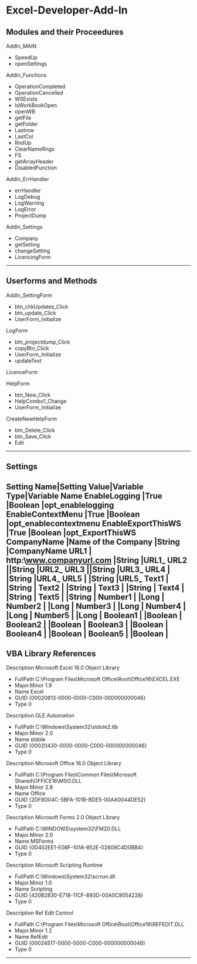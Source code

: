 # Excel-Developer-Add-In

## Modules and their Proceedures

AddIn_MAIN
- SpeedUp
- openSettings 	

AddIn_Functions
- OperationCompleted
- OperationCancelled
- WSExists
- IsWorkBookOpen
- openWB
- getFile
- getFolder
- Lastrow
- LastCol
- RndUp
- ClearNameRngs
- FS
- getArrayHeader
- DisabledFunction

AddIn_ErrHandler
- errHandler
- LogDebug
- LogWarning
- LogError
- ProjectDump

AddIn_Settings
- Company
- getSetting
- changeSetting
- LicencingForm
-----------------------------------

## Userforms and Methods

AddIn_SettingForm
- btn_chkUpdates_Click
- btn_update_Click
- UserForm_Initialize

LogForm
- btn_projectdump_Click
- copyBtn_Click
- UserForm_Initialize
- updateText

LicenceForm

HelpForm
- btn_New_Click
- HelpCombo1_Change
- UserForm_Initialize

CreateNewHelpForm
- btn_Delete_Click
- btn_Save_Click
- Edit
-----------------------------------

## Settings

**Setting Name|Setting Value|Variable Type|Variable Name**
EnableLogging |True |Boolean |opt_enablelogging
EnableContextMenu |True |Boolean |opt_enablecontextmenu
EnableExportThisWS |True |Boolean |opt_ExportThisWS
CompanyName |Name of the Company |String |CompanyName
URL1 | http:\\www.companyurl.com |String |URL1_
URL2 ||String |URL2_
URL3 ||String |URL3_
URL4 | |String |URL4_
URL5 | |String |URL5_
Text1 | |String |
Text2 | |String |
Text3 | |String |
Text4 | |String |
Text5 | |String |
Number1 | |Long |
Number2 | |Long |
Number3 | |Long |
Number4 | |Long |
Number5 | |Long |
Boolean1 | |Boolean |
Boolean2 | |Boolean |
Boolean3 | |Boolean |
Boolean4 | |Boolean |
Boolean5 | |Boolean |
-----------------------------------

## VBA Library References

Description   Microsoft Excel 16.0 Object Library
- FullPath   C:\Program Files\Microsoft Office\Root\Office16\EXCEL.EXE
- Major.Minor   1.9
- Name   Excel
- GUID   {00020813-0000-0000-C000-000000000046}
- Type   0

Description   OLE Automation
- FullPath   C:\Windows\System32\stdole2.tlb
- Major.Minor   2.0
- Name   stdole
- GUID   {00020430-0000-0000-C000-000000000046}
- Type   0

Description   Microsoft Office 16.0 Object Library
- FullPath   C:\Program Files\Common Files\Microsoft Shared\OFFICE16\MSO.DLL
- Major.Minor   2.8
- Name   Office
- GUID   {2DF8D04C-5BFA-101B-BDE5-00AA0044DE52}
- Type   0

Description   Microsoft Forms 2.0 Object Library
- FullPath   C:\WINDOWS\system32\FM20.DLL
- Major.Minor   2.0
- Name   MSForms
- GUID   {0D452EE1-E08F-101A-852E-02608C4D0BB4}
- Type   0

Description   Microsoft Scripting Runtime
- FullPath   C:\Windows\System32\scrrun.dll
- Major.Minor   1.0
- Name   Scripting
- GUID   {420B2830-E718-11CF-893D-00A0C9054228}
- Type   0

Description   Ref Edit Control
- FullPath   C:\Program Files\Microsoft Office\Root\Office16\REFEDIT.DLL
- Major.Minor   1.2
- Name   RefEdit
- GUID   {00024517-0000-0000-C000-000000000046}
- Type   0
-----------------------------------
